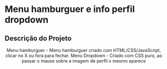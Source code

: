 # Menu hamburguer e info perfil dropdown

## Descrição do Projeto
<p align="center">Menu hamburguer -  Menu hamburguer criado com HTML/CSS/JavaScript, clicar no X ou fora para fechar.
Menu Dropdown - Criado com CSS puro, ao passar o mause sobre a imagem de perfil o mesmo aparece</p>
